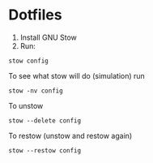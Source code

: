 # Dotfiles 

1. Install GNU Stow
2. Run: 
```
stow config
```
To see what stow will do (simulation) run
```
stow -nv config
```
To unstow
```
stow --delete config
```
To restow (unstow and restow again)
```
stow --restow config
```
